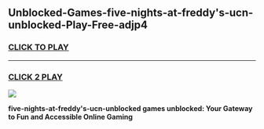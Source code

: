 
## Unblocked-Games-five-nights-at-freddy's-ucn-unblocked-Play-Free-adjp4
<h3>
<a href="https://premium76.site?title=five-nights-at-freddy's-ucn-unblocked&ref=20M">CLICK TO PLAY</a></h3>
<hr>

<h3>
<a href="https://premium76.site?title=five-nights-at-freddy's-ucn-unblocked&ref=20M">CLICK 2 PLAY</a>
  
</h3>

<a href="https://premium76.site?title=five-nights-at-freddy's-ucn-unblocked&ref=19M"><img src="https://clearcache.store/games.png"></a>


**five-nights-at-freddy's-ucn-unblocked games unblocked: Your Gateway to Fun and Accessible Online Gaming**
